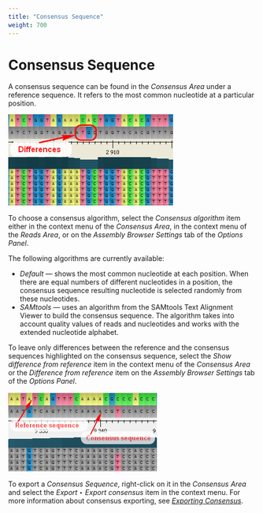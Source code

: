```yaml
---
title: "Consensus Sequence"
weight: 700
---
```


# Consensus Sequence

A consensus sequence can be found in the _Consensus Area_ under a reference sequence. It refers to the most common nucleotide at a particular position.

![](/images/65929837/65929838.png)

To choose a consensus algorithm, select the _Consensus algorithm_ item either in the context menu of the _Consensus Area_, in the context menu of the _Reads Area_, or on the _Assembly Browser Settings_ tab of the _Options Panel_.

The following algorithms are currently available:

*   _Default_ — shows the most common nucleotide at each position. When there are equal numbers of different nucleotides in a position, the consensus sequence resulting nucleotide is selected randomly from these nucleotides.
*   _SAMtools_ — uses an algorithm from the SAMtools Text Alignment Viewer to build the consensus sequence. The algorithm takes into account quality values of reads and nucleotides and works with the extended nucleotide alphabet.

To leave only differences between the reference and the consensus sequences highlighted on the consensus sequence, select the _Show difference from reference_ item in the context menu of the _Consensus Area_ or the _Difference from reference_ item on the _Assembly Browser Settings_ tab of the _Options Panel_.

![](/images/65929837/65929839.png)

To export a _Consensus Sequence_, right-click on it in the _Consensus Area_ and select the _Export ‣ Export consensus_ item in the context menu. For more information about consensus exporting, see [_Exporting Consensus_](exporting/exporting-consensus).